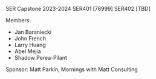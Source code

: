 SER Capstone 2023-2024
SER401 [76999]
SER402 [TBD]

Members:
- Jan Baraniecki
- John French
- Larry Huang
- Abel Mejia
- Shadow Perea-Pilant

Sponsor: Matt Parkin, Mornings with Matt Consulting
